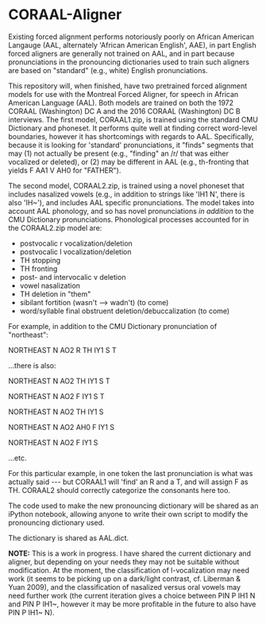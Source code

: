 # CORAAL-Aligner

Existing forced alignment performs notoriously poorly on African American Langauge (AAL, alternately 'African American English', AAE), in part English forced aligners are generally not trained on AAL, and in part because pronunciations in the pronouncing dictionaries used to train such aligners are based on "standard" (e.g., white) English pronunciations. 

This repository will, when finished, have two pretrained forced alignment models for use with the Montreal Forced Aligner,
for speech in African American Language (AAL). Both models are trained on both the 1972 CORAAL (Washington) DC A and the 
2016 CORAAL (Washington) DC B interviews. The first model, CORAAL1.zip, is trained using the standard CMU Dictionary and phoneset. It performs quite well at finding correct word-level boundaries, however it has shortcomings with regards to AAL. Specifically, because it is looking for 'standard' pronunciations, it "finds" segments that may (1) not actually be present (e.g., "finding" an /r/ that was either vocalized or deleted), or (2) may be different in AAL (e.g., th-fronting that yields F AA1 V AH0 for "FATHER"). 

The second model, CORAAL2.zip, is trained using a novel phoneset that includes nasalized vowels (e.g., in
addition to strings like 'IH1 N', there is also 'IH~'), and includes AAL specific pronunciations. The model takes into account AAL phonology, and so has novel pronunciations *in addition* to the CMU Dictionary pronunciations. Phonological processes accounted for in the CORAAL2.zip model are:

- postvocalic r vocalization/deletion
- postvocalic l vocalization/deletion
- TH stopping
- TH fronting
- post- and intervocalic v deletion
- vowel nasalization
- TH deletion in "them"
- sibilant fortition (wasn't --> wadn't) (to come)
- word/syllable final obstruent deletion/debuccalization (to come)

For example, in addition to the CMU Dictionary pronunciation of "northeast":

NORTHEAST N AO2 R TH IY1 S T

...there is also:

NORTHEAST N AO2 TH IY1 S T

NORTHEAST N AO2 F IY1 S T

NORTHEAST N AO2 TH IY1 S 

NORTHEAST N AO2 AH0 F IY1 S 

NORTHEAST N AO2 F IY1 S 


...etc.

For this particular example, in one token the last pronunciation is what was actually said --- but CORAAL1 will 'find' an R and a T, and will assign F as TH. CORAAL2 should  correctly categorize the consonants here too.

The code used to make the new pronouncing dictionary will be shared as an iPython notebook, allowing anyone to write their own script to modify the pronouncing dictionary used.

The dictionary is shared as AAL.dict.

**NOTE:** This is a work in progress. I have shared the current dictionary and aligner, but depending on your needs they may not be suitable without modification. At the moment, the classification of l-vocalization may need work (it seems to be picking up on a dark/light contrast, cf. Liberman & Yuan 2009), and the classification of nasalized versus oral vowels may need further work (the current iteration gives a choice between PIN P IH1 N and PIN P IH1~, however it may be more profitable in the future to also have PIN P IH1~ N).


